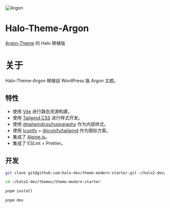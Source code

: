 ![Argon](https://cdn.jsdelivr.net/gh/solstice23/cdn@master/argon_new_animate.svg)

# Halo-Theme-Argon

[Argon-Theme](https://github.com/solstice23/argon-theme) 的 Halo 移植版

# 关于

Halo-Theme-Argon 移植自 WordPress 版 Argon 主题。

## 特性

- 使用 [Vite](https://vitejs.dev/) 进行静态资源构建。
- 使用 [Tailwind CSS](https://tailwindcss.com/) 进行样式开发。
- 使用 [@tailwindcss/typography](https://tailwindcss.com/docs/typography-plugin) 作为内容样式。
- 使用 [Iconify](https://iconify.design/) + [@iconify/tailwind](https://iconify.design/docs/usage/css/tailwind/#installation) 作为图标方案。
- 集成了 [Alpine.js](https://alpinejs.dev/)。
- 集成了 ESLint + Prettier。

## 开发

```bash
git clone git@github.com:halo-dev/theme-modern-starter.git ~/halo2-dev/themes/theme-modern-starter
```

```bash
cd ~/halo2-dev/themes/theme-modern-starter
```

```bash
pnpm install 
```

```bash
pnpm dev
```
